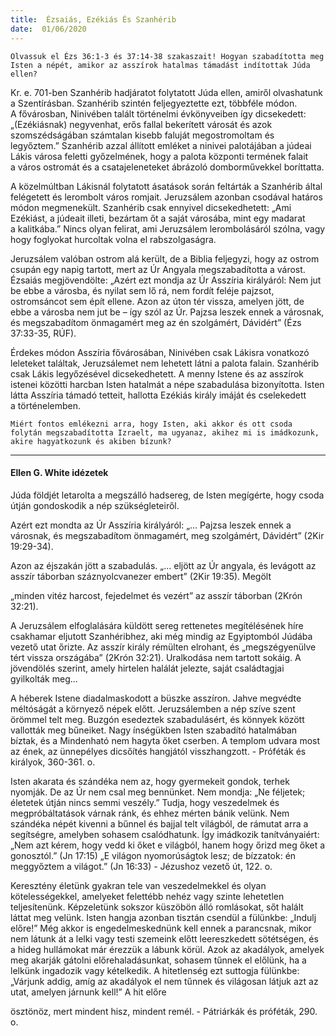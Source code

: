 ```yaml
---
title:  Ézsaiás, Ezékiás És Szanhérib
date:  01/06/2020
---
```


`Olvassuk el Ézs 36:1-3 és 37:14-38 szakaszait! Hogyan szabadította meg Isten a népét, amikor az asszírok hatalmas támadást indítottak Júda ellen?`

Kr. e. 701-ben Szanhérib hadjáratot folytatott Júda ellen, amiről olvashatunk a Szentírásban. Szanhérib szintén feljegyeztette ezt, többféle módon. A fővárosban, Ninivében talált történelmi évkönyveiben így dicsekedett: „(Ezékiásnak) negyvenhat, erős fallal bekerített városát és azok szomszédságában számtalan kisebb faluját megostromoltam és legyőztem.” Szanhérib azzal állított emléket a ninivei palotájában a júdeai Lákis városa feletti győzelmének, hogy a palota központi termének falait a város ostromát és a csatajeleneteket ábrázoló domborművekkel boríttatta.

A közelmúltban Lákisnál folytatott ásatások során feltárták a Szanhérib által felégetett és lerombolt város romjait. Jeruzsálem azonban csodával határos módon megmenekült. Szanhérib csak ennyivel dicsekedhetett: „Ami Ezékiást, a júdeait illeti, bezártam őt a saját városába, mint egy madarat a kalitkába.” Nincs olyan felirat, ami Jeruzsálem lerombolásáról szólna, vagy hogy foglyokat hurcoltak volna el rabszolgaságra.

Jeruzsálem valóban ostrom alá került, de a Biblia feljegyzi, hogy az ostrom csupán egy napig tartott, mert az Úr Angyala megszabadította a várost. Ézsaiás megjövendölte: „Azért ezt mondja az Úr Asszíria királyáról: Nem jut be ebbe a városba, és nyilat sem lő rá, nem fordít feléje pajzsot, ostromsáncot sem épít ellene. Azon az úton tér vissza, amelyen jött, de ebbe a városba nem jut be – így szól az Úr. Pajzsa leszek ennek a városnak, és megszabadítom önmagamért meg az én szolgámért, Dávidért” (Ézs 37:33-35, RÚF).

Érdekes módon Asszíria fővárosában, Ninivében csak Lákisra vonatkozó leleteket találtak, Jeruzsálemet nem lehetett látni a palota falain. Szanhérib csak Lákis legyőzésével dicsekedhetett. A menny Istene és az asszírok istenei közötti harcban Isten hatalmát a népe szabadulása bizonyította. Isten látta Asszíria támadó tetteit, hallotta Ezékiás király imáját és cselekedett a történelemben.

`Miért fontos emlékezni arra, hogy Isten, aki akkor és ott csoda folytán megszabadította Izraelt, ma ugyanaz, akihez mi is imádkozunk, akire hagyatkozunk és akiben bízunk?`

---

#### Ellen G. White idézetek

Júda földjét letarolta a megszálló hadsereg, de Isten megígérte, hogy csoda útján gondoskodik a nép szükségleteiről.

Azért ezt mondta az Úr Asszíria királyáról: „... Pajzsa leszek ennek a városnak, és megszabadítom önmagamért, meg szolgámért, Dávidért” (2Kir 19:29-34).

Azon az éjszakán jött a szabadulás. „... eljött az Úr angyala, és levágott az asszír táborban száznyolcvanezer embert” (2Kir 19:35). Megölt

„minden vitéz harcost, fejedelmet és vezért” az asszír táborban (2Krón 32:21).

A Jeruzsálem elfoglalására küldött sereg rettenetes megítélésének híre csakhamar eljutott Szanhéribhez, aki még mindig az Egyiptomból Júdába vezető utat őrizte. Az asszír király rémülten elrohant, és „megszégyenülve tért vissza országába” (2Krón 32:21). Uralkodása nem tartott sokáig. A jövendölés szerint, amely hirtelen halálát jelezte, saját családtagjai gyilkolták meg...

A héberek Istene diadalmaskodott a büszke asszíron. Jahve megvédte méltóságát a környező népek előtt. Jeruzsálemben a nép szíve szent örömmel telt meg. Buzgón esedeztek szabadulásért, és könnyek között vallották meg bűneiket. Nagy ínségükben Isten szabadító hatalmában bíztak, és a Mindenható nem hagyta őket cserben. A templom udvara most az ének, az ünnepélyes dicsőítés hangjától visszhangzott. - Próféták és királyok, 360-361. o.

Isten akarata és szándéka nem az, hogy gyermekeit gondok, terhek nyomják. De az Úr nem csal meg bennünket. Nem mondja: „Ne féljetek; életetek útján nincs semmi veszély.” Tudja, hogy veszedelmek és megpróbáltatások várnak ránk, és ehhez mérten bánik velünk. Nem szándéka népét kivenni a bűnnel és bajjal telt világból, de rámutat arra a segítségre, amelyben sohasem csalódhatunk. Így imádkozik tanítványaiért: „Nem azt kérem, hogy vedd ki őket e világból, hanem hogy őrizd meg őket a gonosztól.” (Jn 17:15) „E világon nyomorúságtok lesz; de bízzatok: én meggyőztem a világot.” (Jn 16:33) - Jézushoz vezető út, 122. o.

Keresztény életünk gyakran tele van veszedelmekkel és olyan kötelességekkel, amelyeket felettébb nehéz vagy szinte lehetetlen teljesítenünk. Képzeletünk sokszor küszöbön álló romlásokat, sőt halált láttat meg velünk. Isten hangja azonban tisztán csendül a fülünkbe: „Indulj előre!” Még akkor is engedelmeskednünk kell ennek a parancsnak, mikor nem látunk át a lelki vagy testi szemeink előtt leereszkedett sötétségen, és a hideg hullámokat már érezzük a lábunk körül. Azok az akadályok, amelyek meg akarják gátolni előrehaladásunkat, sohasem tűnnek el előlünk, ha a lelkünk ingadozik vagy kételkedik. A hitetlenség ezt suttogja fülünkbe: „Várjunk addig, amíg az akadályok el nem tűnnek és világosan látjuk azt az utat, amelyen járnunk kell!” A hit előre

ösztönöz, mert mindent hisz, mindent remél. - Pátriárkák és próféták, 290. o.

